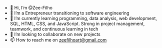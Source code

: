 - 👋 Hi, I’m @Zee-Filho
- 👀 I’m a Entrepreneur transitioning to software engineering
- 🌱 I’m currently learning programming, data analysis, web development, SQL, HTML, CSS, and JavaScript. Strong in project management, teamwork, and continuous learning in tech
- 💞️ I’m looking to collaborate on new projects
- 📫 How to reach me on zeefilhoart@gmail.com
